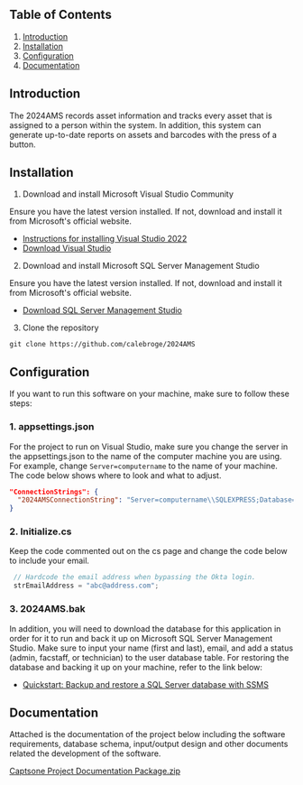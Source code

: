 ## Table of Contents
1. [Introduction](https://github.com/calebroge/2024AMS?tab=readme-ov-file#introduction)
2. [Installation](https://github.com/calebroge/2024AMS?tab=readme-ov-file#installation)
3. [Configuration](https://github.com/calebroge/2024AMS?tab=readme-ov-file#configuration)
4. [Documentation](https://github.com/calebroge/2024AMS?tab=readme-ov-file#documentation)

## Introduction

The 2024AMS records asset information and tracks every asset that is assigned to a person within the system. 
In addition, this system can generate up-to-date reports on assets and barcodes with the press of a button. 

## Installation

1. Download and install Microsoft Visual Studio Community

Ensure you have the latest version installed. If not, download and install it from Microsoft's official website. 

* [Instructions for installing Visual Studio 2022](https://learn.microsoft.com/en-us/visualstudio/install/install-visual-studio?view=vs-2022)
* [Download Visual Studio](https://visualstudio.microsoft.com/downloads/?cid=learn-onpage-download-install-visual-studio-page-cta)

2. Download and install Microsoft SQL Server Management Studio

Ensure you have the latest version installed. If not, download and install it from Microsoft's official website. 

* [Download SQL Server Management Studio](https://learn.microsoft.com/en-us/sql/ssms/download-sql-server-management-studio-ssms?view=sql-server-ver16)

3. Clone the repository

```
git clone https://github.com/calebroge/2024AMS
```

## Configuration

If you want to run this software on your machine, make sure to follow these steps:

### 1. appsettings.json

For the project to run on Visual Studio, make sure you change the server in the appsettings.json to the name of the computer machine you are using. For example, change `Server=computername` to the name of your machine. The code below
shows where to look and what to adjust.

```json
"ConnectionStrings": {
  "2024AMSConnectionString": "Server=computername\\SQLEXPRESS;Database=2024AMS;Integrated Security=SSPI;Trusted_Connection=True;"
}
```

### 2. Initialize.cs

Keep the code commented out on the cs page and change the code below to include your email.

```C#
 // Hardcode the email address when bypassing the Okta login.
 strEmailAddress = "abc@address.com";
```

### 3. 2024AMS.bak

In addition, you will need to download the database for this application in order for it to run and back it up on Microsoft SQL Server Management Studio. Make sure to input your name (first and last), email, and add a status (admin, facstaff, or technician) to the 
user database table. For restoring the database and backing it up on your machine, refer to the link below:

* [Quickstart: Backup and restore a SQL Server database with SSMS](https://learn.microsoft.com/en-us/sql/relational-databases/backup-restore/quickstart-backup-restore-database?view=sql-server-ver16&tabs=ssms)


## Documentation
Attached is the documentation of the project below including the software requirements, database schema, input/output design and other documents related the development of the software.

[Captsone Project Documentation Package.zip](https://github.com/user-attachments/files/16853307/Captsone.Project.Documentation.Package.zip)
